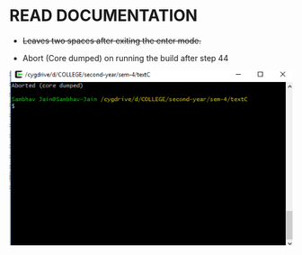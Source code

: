 # READ DOCUMENTATION

- ~~Leaves two spaces after exiting the enter mode.~~

- Abort (Core dumped) on running the build after step 44

![screenshot](210.png)

